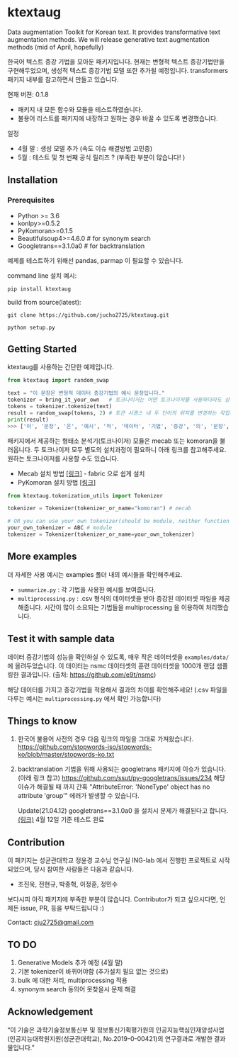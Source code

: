 # ktextaug


Data augmentation Toolkit for Korean text.
It provides transformative text augmentation methods.
We will release generative text augmentation methods (mid of April, hopefully)

한국어 텍스트 증강 기법을 모아둔 패키지입니다.
현재는 변형적 텍스트 증강기법만을 구현해두었으며, 생성적 텍스트 증강기법 모델 또한 추가될 예정입니다.
transformers 패키지 내부를 참고하면서 만들고 있습니다.


현재 버젼: 0.1.8
- 패키지 내 모든 함수와 모듈을 테스트하였습니다.
- 불용어 리스트를 패키지에 내장하고 원하는 경우 바꿀 수 있도록 변경했습니다.

일정
- 4월 말 : 생성 모델 추가 (속도 이슈 해결방법 고민중)
- 5월 : 테스트 및 첫 번째 공식 릴리즈 ?
  (부족한 부분이 많습니다! )

## Installation

### Prerequisites

* Python >= 3.6
* konlpy>=0.5.2
* PyKomoran>=0.1.5
* Beautifulsoup4>=4.6.0 # for synonym search
* Googletrans==3.1.0a0   # for backtranslation

예제를 테스트하기 위해선 pandas, parmap 이 필요할 수 있습니다.

command line 설치 예시:

```
pip install ktextaug
```

build from source(latest):
```
git clone https://github.com/jucho2725/ktextaug.git

python setup.py
```

## Getting Started

ktextaug를 사용하는 간단한 예제입니다. 

```python
from ktextaug import random_swap

text = "이 문장은 변형적 데이터 증강기법의 예시 문장입니다."
tokenizer = bring_it_your_own   # 토크나이저는 어떤 토크나이저를 사용하더라도 상관없습니다.
tokens = tokenizer.tokenize(text) 
result = random_swap(tokens, 2) # 토큰 시퀀스 내 두 단어의 위치를 변경하는 작업(random swap)을 2회 시행합니다. 
print(result)
>>> ['이', '문장', '은', '예시', '적', '데이터', '기법', '증강', '의', '문장', '변형', '입니다', '.']
```

패키지에서 제공하는 형태소 분석기(토크나이저) 모듈은 mecab 또는 komoran을 불러옵니다. 두 토크나이저 모두 별도의 설치과정이 필요하니 아래 링크를 참고해주세요. 원하는 토크나이저를 사용할 수도 있습니다.

- Mecab 설치 방법 [[링크]](https://sikaleo.tistory.com/104) - fabric 으로 쉽게 설치
- PyKomoran 설치 방법 [[링크]](https://komorandocs.readthedocs.io/ko/latest/firststep/installation.html)

```python
from ktextaug.tokenization_utils import Tokenizer

tokenizer = Tokenizer(tokenizer_or_name="komoran") # mecab

# OR you can use your own tokenizer(should be module, neither function nor object)
your_own_tokenizer = ABC # module
tokenizer = Tokenizer(tokenizer_or_name=your_own_tokenizer) 

```

## More examples

더 자세한 사용 예시는 examples 폴더 내의 예시들을 확인해주세요.

- `summarize.py` : 각 기법을 사용한 예시를 보여줍니다.
- `multiprocessing.py` : .csv 형식의 데이터셋을 받아 증강된 데이터셋 파일을 제공해줍니다. 시간이 많이 소요되는 기법들을 multiprocessing 을 이용하여 처리했습니다. 

## Test it with sample data

데이터 증강기법의 성능을 확인하실 수 있도록, 매우 작은 데이터셋을 `examples/data/` 에 올려두었습니다.
이 데이터는 nsmc 데이터셋의 훈련 데이터셋을 1000개 랜덤 샘플링한 결과입니다.
(출처: https://github.com/e9t/nsmc)

해당 데이터를 가지고 증강기법을 적용해서 결과의 차이를 확인해주세요!
(.csv 파일을 다루는 예시는 `multiprocessing.py` 에서 확인 가능합니다)

## Things to know

1. 한국어 불용어 사전의 경우 다음 링크의 파일을 그대로 가져왔습니다. 
   https://github.com/stopwords-iso/stopwords-ko/blob/master/stopwords-ko.txt

2. backtranslation 기법을 위해 사용되는 googletrans 패키지에 이슈가 있습니다. (아래 링크 참고)
   https://github.com/ssut/py-googletrans/issues/234
   해당 이슈가 해결될 때 까지 간혹 "AttributeError: 'NoneType' object has no attribute 'group'" 에러가 발생할 수 있습니다.

   Update(21.04.12) googletrans==3.1.0a0 을 설치시 문제가 해결된다고 합니다. [(링크)](https://github.com/ssut/py-googletrans/issues/286) 4월 12일 기준 테스트 완료

## Contribution

이 패키지는 성균관대학교 정윤경 교수님 연구실 ING-lab 에서 진행한 프로젝트로 시작되었으며,
당시 참여한 사람들은 다음과 같습니다.
- 조진욱, 전현규, 박종혁, 이정훈, 정민수

보다시피 아직 패키지에 부족한 부분이 많습니다.
Contributor가 되고 싶으시다면, 언제든 issue, PR, 등을 부탁드립니다 :)

Contact: cju2725@gmail.com

## TO DO

1. Generative Models 추가 예정 (4월 말)
2. 기본 tokenizer이 바뀌어야함 (추가설치 필요 없는 것으로)
3. bulk 에 대한 처리, multiprocessing 적용
4. synonym search 동의어 못찾을시 문제 해결

## Acknowledgement

“이 기술은 과학기술정보통신부 및 정보통신기획평가원의 인공지능핵심인재양성사업(인공지능대학원지원(성균관대학교), No.2019-0-00421)의 연구결과로 개발한 결과물입니다.”

